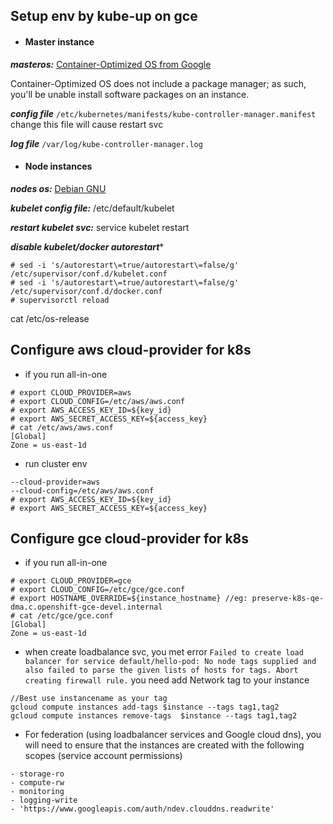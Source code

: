 ## Setup env by kube-up on gce
* #### Master instance
***masteros:*** [Container-Optimized OS from Google](https://cloud.google.com/compute/docs/containers/vm-image/)

Container-Optimized OS does not include a package manager; as such, you'll be unable install software packages on an instance.

***config file*** ```/etc/kubernetes/manifests/kube-controller-manager.manifest``` change this file will cause restart svc

***log file*** ```/var/log/kube-controller-manager.log```

* #### Node instances

***nodes os:*** [Debian GNU](http://www.debian.org/)

***kubelet config file:*** /etc/default/kubelet

***restart kubelet svc:*** service kubelet restart

***disable kubelet/docker autorestart****
```
# sed -i 's/autorestart\=true/autorestart\=false/g' /etc/supervisor/conf.d/kubelet.conf
# sed -i 's/autorestart\=true/autorestart\=false/g' /etc/supervisor/conf.d/docker.conf
# supervisorctl reload
```
cat /etc/os-release


## Configure aws cloud-provider for k8s
* if you run all-in-one
```
# export CLOUD_PROVIDER=aws
# export CLOUD_CONFIG=/etc/aws/aws.conf
# export AWS_ACCESS_KEY_ID=${key_id}
# export AWS_SECRET_ACCESS_KEY=${access_key}
# cat /etc/aws/aws.conf
[Global]
Zone = us-east-1d
```

* run cluster env
```
--cloud-provider=aws
--cloud-config=/etc/aws/aws.conf
# export AWS_ACCESS_KEY_ID=${key_id}
# export AWS_SECRET_ACCESS_KEY=${access_key}
```

## Configure gce cloud-provider for k8s
* if you run all-in-one
```
# export CLOUD_PROVIDER=gce
# export CLOUD_CONFIG=/etc/gce/gce.conf
# export HOSTNAME_OVERRIDE=${instance_hostname} //eg: preserve-k8s-qe-dma.c.openshift-gce-devel.internal
# cat /etc/gce/gce.conf
[Global]
Zone = us-east-1d
```

* when create loadbalance svc, you met error `Failed to create load balancer for service default/hello-pod: No node tags supplied and also failed to parse the given lists of hosts for tags. Abort creating firewall rule.`
you need add Network tag to your instance
```
//Best use instancename as your tag
gcloud compute instances add-tags $instance --tags tag1,tag2
gcloud compute instances remove-tags  $instance --tags tag1,tag2
```

* For federation (using loadbalancer services and Google cloud
dns), you will need to ensure that the instances are created with the
following scopes (service account permissions)
```
- storage-ro
- compute-rw
- monitoring
- logging-write
- 'https://www.googleapis.com/auth/ndev.clouddns.readwrite'
```
